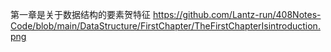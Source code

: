第一章是关于数据结构的要素贺特征
https://github.com/Lantz-run/408Notes-Code/blob/main/DataStructure/FirstChapter/TheFirstChapterIsintroduction.png
